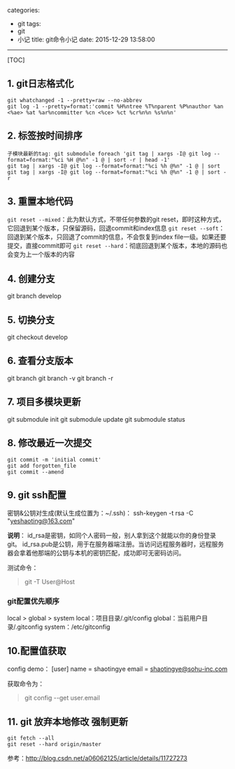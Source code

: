 categories:
  - git
tags:
  - git
  - 小记
title: git命令小记
date: 2015-12-29 13:58:00
---


[TOC]


## 1. git日志格式化
``` shell
git whatchanged -1 --pretty=raw --no-abbrev
git log -1 --pretty=format:'commit %H%ntree %T%nparent %P%nauthor %an <%ae> %at %ar%ncommitter %cn <%ce> %ct %cr%n%n %s%n%n'
```


## 2. 标签按时间排序
``` shell
子模块最新的tag: git submodule foreach 'git tag | xargs -I@ git log --format=format:"%ci %H @%n" -1 @ | sort -r | head -1'
git tag | xargs -I@ git log --format=format:"%ci %h @%n" -1 @ | sort
git tag | xargs -I@ git log --format=format:"%ci %h @%n" -1 @ | sort -r
```


## 3. 重置本地代码
`git reset --mixed`：此为默认方式，不带任何参数的git reset，即时这种方式，它回退到某个版本，只保留源码，回退commit和index信息
`git reset --soft`：回退到某个版本，只回退了commit的信息，不会恢复到index file一级。如果还要提交，直接commit即可
`git reset --hard`：彻底回退到某个版本，本地的源码也会变为上一个版本的内容


## 4. 创建分支
git branch develop


## 5. 切换分支
git checkout develop

<!-- more -->

## 6. 查看分支版本
git branch
git branch -v
git branch -r


## 7. 项目多模块更新
git submodule init
git submodule update
git submodule status


## 8. 修改最近一次提交
``` shell
git commit -m 'initial commit'
git add forgotten_file
git commit --amend
```


## 9. git ssh配置
密钥&公钥对生成(默认生成位置为：~/.ssh)：
ssh-keygen -t rsa -C "yeshaoting@163.com"

**说明**：
id_rsa是密钥，如同个人密码一般，别人拿到这个就能以你的身份登录git。
id_rsa.pub是公钥，用于在服务器端注册。当访问远程服务器时，远程服务器会拿着他那端的公钥与本机的密钥匹配，成功即可无密码访问。

测试命令：
> git -T User@Host

### git配置优先顺序
local > global > system
local：项目目录/.git/config
global：当前用户目录/.gitconfig
system：/etc/gitconfig


## 10.配置值获取
config demo：
[user]
        name = shaotingye
        email = shaotingye@sohu-inc.com

获取命令为：
> git config --get user.email


## 11. git 放弃本地修改 强制更新
``` shell
git fetch --all
git reset --hard origin/master
```

参考：http://blog.csdn.net/a06062125/article/details/11727273